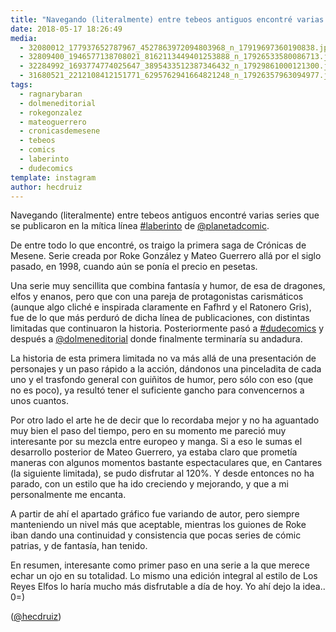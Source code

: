 ```yaml
---
title: "Navegando (literalmente) entre tebeos antiguos encontré varias series que se publicaron en la mítica línea #laberinto de @planetadcomic"
date: 2018-05-17 18:26:49
media: 
  - 32080012_177937652787967_4527863972094803968_n_17919697360190838.jpg
  - 32809400_1946577138708021_8162113449401253888_n_17926533580086713.jpg
  - 32284992_1693774774025647_3895433512387346432_n_17929861000121300.jpg
  - 31680521_2212108412151771_6295762941664821248_n_17926357963094977.jpg
tags: 
  - ragnarybaran
  - dolmeneditorial
  - rokegonzalez
  - mateoguerrero
  - cronicasdemesene
  - tebeos
  - comics
  - laberinto
  - dudecomics
template: instagram
author: hecdruiz
---
```


Navegando (literalmente) entre tebeos antiguos encontré varias series que se publicaron en la mítica línea [#laberinto](/tags/laberinto) de [@planetadcomic](https://instagram.com/planetadcomic).


De entre todo lo que encontré, os traigo la primera saga de Crónicas de Mesene. Serie creada por Roke González y Mateo Guerrero allá por el siglo pasado, en 1998, cuando aún se ponía el precio en pesetas.


Una serie muy sencillita que combina fantasía y humor, de esa de dragones, elfos y enanos, pero que con una pareja de protagonistas carismáticos (aunque algo cliché e inspirada claramente en Fafhrd y el Ratonero Gris), fue de lo que más perduró de dicha línea de publicaciones, con distintas limitadas que continuaron la historia. Posteriormente pasó a [#dudecomics](/tags/dudecomics) y después a [@dolmeneditorial](https://instagram.com/dolmeneditorial) donde finalmente terminaría su andadura.


La historia de esta primera limitada no va más allá de una presentación de personajes y un paso rápido a la acción, dándonos una pinceladita de cada uno y el trasfondo general con guiñitos de humor, pero sólo con eso (que no es poco), ya resultó tener el suficiente gancho para convencernos a unos cuantos.


Por otro lado el arte he de decir que lo recordaba mejor y no ha aguantado muy bien el paso del tiempo, pero en su momento me pareció muy interesante por su mezcla entre europeo y manga. Si a eso le sumas el desarrollo posterior de Mateo Guerrero, ya estaba claro que prometía maneras con algunos momentos bastante espectaculares que, en Cantares (la siguiente limitada), se pudo disfrutar al 120%. Y desde entonces no ha parado, con un estilo que ha ido creciendo y mejorando, y que a mi personalmente me encanta.


A partir de ahí el apartado gráfico fue variando de autor, pero siempre manteniendo un nivel más que aceptable, mientras los guiones de Roke iban dando una continuidad y consistencia que pocas series de cómic patrias, y de fantasía, han tenido.


En resumen, interesante como primer paso en una serie a la que merece echar un ojo en su totalidad. Lo mismo una edición integral al estilo de Los Reyes Elfos lo haría mucho más disfrutable a día de hoy. Yo ahí dejo la idea.. 0=)


([@hecdruiz](https://instagram.com/hecdruiz))



